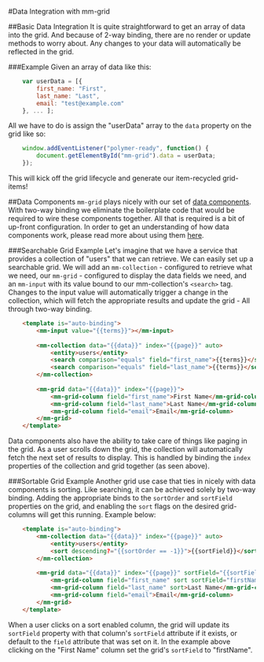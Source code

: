 #Data Integration with mm-grid

##Basic Data Integration
It is quite straightforward to get an array of data into the grid. And because of 2-way binding, there are no render or update methods to worry about. Any changes to your data will automatically be reflected in the grid.

###Example
Given an array of data like this:

```javascript
	var userData = [{
		first_name: "First",
		last_name: "Last",
		email: "test@example.com"
	}, ... ];
```
All we have to do is assign the "userData" array to the `data` property on the grid like so:

```javascript
	window.addEventListener("polymer-ready", function() {
		document.getElementById("mm-grid").data = userData;
	});
```

This will kick off the grid lifecycle and generate our item-recycled grid-items!


##Data Components
`mm-grid` plays nicely with our set of [data components](article_data_comps_intro.html). With two-way binding we eliminate the boilerplate code that would be required to wire these components together. All that is required is a bit of up-front configuration. In order to get an understanding of how data components work, please read more about using them [here](article_data_comps_intro.html).

###Searchable Grid Example
Let's imagine that we have a service that provides a collection of "users" that we can retrieve. We can easily set up a searchable grid. We will add an `mm-collection` - configured to retrieve what we need, our `mm-grid` - configured to display the data fields we need, and an `mm-input` with its value bound to our mm-collection's `<search>` tag. Changes to the input value will automatically trigger a change in the collection, which will fetch the appropriate results and update the grid - All through two-way binding.

```html
	<template is="auto-binding">
		<mm-input value="{{terms}}"></mm-input>
		
		<mm-collection data="{{data}}" index="{{page}}" auto>
			<entity>users</entity>
			<search comparison="equals" field="first_name">{{terms}}</search>
			<search comparison="equals" field="last_name">{{terms}}</search>
		</mm-collection>
		
		<mm-grid data="{{data}}" index="{{page}}">
			<mm-grid-column field="first_name">First Name</mm-grid-column>
			<mm-grid-column field="last_name">Last Name</mm-grid-column>
			<mm-grid-column field="email">Email</mm-grid-column>
		</mm-grid>
	</template>
```

Data components also have the ability to take care of things like paging in the grid. As a user scrolls down the grid, the collection will automatically fetch the next set of results to display. This is handled by binding the `index` properties of the collection and grid together (as seen above).

###Sortable Grid Example
Another grid use case that ties in nicely with data components is sorting. Like searching, it can be achieved solely by two-way binding. Adding the appropriate binds to the `sortOrder` and `sortField` properties on the grid, and enabling the `sort` flags on the desired grid-columns will get this running. Example below:

```html
	<template is="auto-binding">
		<mm-collection data="{{data}}" index="{{page}}" auto>
			<entity>users</entity>
			<sort descending?="{{sortOrder == -1}}">{{sortField}}</sort>
		</mm-collection>
		
		<mm-grid data="{{data}}" index="{{page}}" sortField="{{sortField}}" sortOrder="{{sortOrder}}">
			<mm-grid-column field="first_name" sort sortField="firstName">First Name</mm-grid-column>
			<mm-grid-column field="last_name" sort>Last Name</mm-grid-column>
			<mm-grid-column field="email">Email</mm-grid-column>
		</mm-grid>
	</template>
```

When a user clicks on a sort enabled column, the grid will update its `sortField` property with that column's `sortField` attribute if it exists, or default to the `field` attribute that was set on it. In the example above clicking on the "First Name" column set the grid's `sortField` to "firstName".